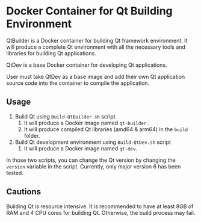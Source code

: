 

# Docker Container for Qt Building Environment

QtBuilder is a Docker container for building Qt framework environment. It will produce a complete Qt environment with all the necessary tools and libraries for building Qt applications.

QtDev is a base Docker container for developing Qt applications.

User must take QtDev as a base image and add their own Qt application source code into the container to compile the application.

## Usage

1. Build Qt using `Build-QtBuilder.sh` script
	1. It will produce a Docker image named `qt-builder` .
	2. It will produce compiled Qt libraries (amd64 & arm64) in the `build` folder.
2. Build Qt development environment using `Build-QtDev.sh` script
	1. It will produce a Docker image named `qt-dev`.


In those two scripts, you can change the Qt version by changing the `version` variable in the script. Currently, only major version 6 has been tested.


## Cautions

Building Qt is resource intensive. It is recommended to have at least 8GB of RAM and 4 CPU cores for building Qt. Otherwise, the build process may fail.

